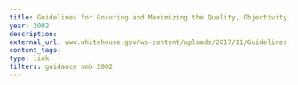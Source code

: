 ```yaml
---
title: Guidelines for Ensuring and Maximizing the Quality, Objectivity, Utility and Integrity of Information Disseminated by Federal Agencies
year: 2002
description: 
external_url: www.whitehouse.gov/wp-content/uploads/2017/11/Guidelines-for-Ensuring-and-Maximizing-the-Quality-sept28-2001.pdf
content_tags: 
type: link
filters: guidance omb 2002
---
```

